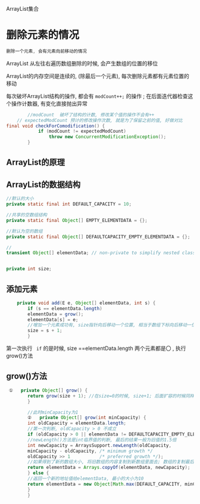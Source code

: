 ArrayList集合

# 删除元素的情况

```java
删除一个元素, 会有元素向前移动的情况
```

ArrayList 从左往右遍历数组删除的时候, 会产生数组的位置的移位

ArrayList的内存空间是连续的, (除最后一个元素), 每次删除元素都有元素位置的移动

每次破坏ArrayList结构的操作, 都会有 `modCount++;` 的操作 ; 在后面迭代器检查这个操作计数器, 有变化直接抛出异常

```java
        //modCount  破坏了结构的计数, 修改某个值的操作不会有++
	// expectedModCount 预计的修改操作次数, 就是为了保留之前的值, 好做对比  
final void checkForComodification() {
            if (modCount != expectedModCount)
                throw new ConcurrentModificationException();
        }
```

## ArrayList的原理

## ArrayList的数据结构

```java
//默认的大小
private static final int DEFAULT_CAPACITY = 10;

//共享的空数组结构
private static final Object[] EMPTY_ELEMENTDATA = {};

//默认为空的数组
private static final Object[] DEFAULTCAPACITY_EMPTY_ELEMENTDATA = {};

//
transient Object[] elementData; // non-private to simplify nested class access


private int size;
```

## 添加元素

```java
    private void add(E e, Object[] elementData, int s) {
        if (s == elementData.length)
        elementData = grow();
        elementData[s] = e;
        //增加一个元素成功有, size指针向后移动一个位置, 相当于数组下标向后移动一位,方便后面的操作;
        size = s + 1;
        }
```

第一次执行 ` if`  的是时候, size ==elementData.length 两个元素都是〇 , 执行grow()方法

## grow()方法

```java
 ①   private Object[] grow() {
        return grow(size + 1); //在size=0的时候, size+1; 后面扩容的时候同样如此; 执行②
        }

        //此时minCapacity为1
        ②   private Object[] grow(int minCapacity) {
        int oldCapacity = elementData.length;
        //第一次判断, oldCapacity > 0 不成立
        if (oldCapacity > 0 || elementData != DEFAULTCAPACITY_EMPTY_ELEMENTDATA) {
        //newLength()方法是int临界值的判断, 最后的结果一般为旧值的1.5倍
        int newCapacity = ArraysSupport.newLength(oldCapacity,
        minCapacity - oldCapacity, /* minimum growth */
        oldCapacity >> 1           /* preferred growth */);
        //如果得到了新的数组大小, 将旧数组的内容复制到新数组里面去; 数组的复制最后用的C写的
        return elementData = Arrays.copyOf(elementData, newCapacity);
        } else {
        //返回一个新的地址值给elementData, 最小的大小为10
        return elementData = new Object[Math.max(DEFAULT_CAPACITY, minCapacity)];
        }
        }
```

